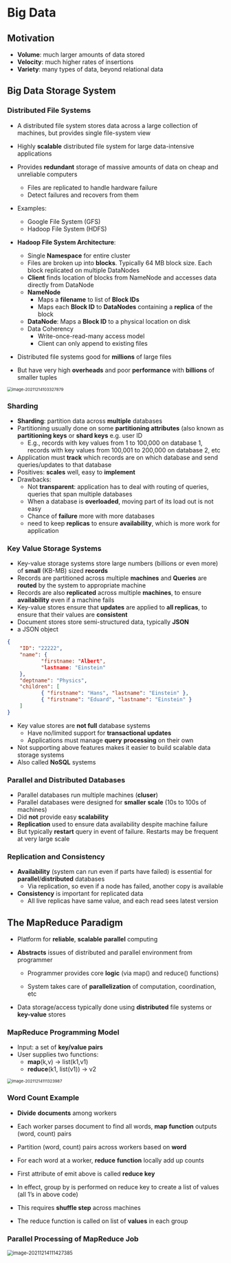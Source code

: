 # Big Data

## Motivation

- **Volume**: much larger amounts of data stored
- **Velocity**: much higher rates of insertions
- **Variety**: many types of data, beyond relational data



## Big Data Storage System

### Distributed File Systems

- A distributed file system stores data across a large collection of machines, but provides single file-system view

- Highly **scalable** distributed file system for large data-intensive applications

- Provides **redundant** storage of massive amounts of data on cheap and unreliable computers
  - Files are replicated to handle hardware failure
  - Detect failures and recovers from them
- Examples:
  - Google File System (GFS)
  - Hadoop File System (HDFS)
- **Hadoop File System Architecture**:
  - Single **Namespace** for entire cluster
  - Files are broken up into **blocks**. Typically 64 MB block size. Each block replicated on multiple DataNodes
  - **Client** finds location of blocks from NameNode and accesses data directly from DataNode
  - **NameNode**
    - Maps a **filename** to list of **Block IDs**
    - Maps each **Block ID** to **DataNodes** containing a **replica** of the block
  - **DataNode**: Maps a **Block ID** to a physical location on disk
  - Data Coherency
    - Write-once-read-many access model
    - Client can only append to existing files
- Distributed file systems good for **millions** of large files
- But have very high **overheads** and poor **performance** with **billions** of smaller tuples

<img src="https://raw.githubusercontent.com/ailianligit/images/main/images/202308/20230804_1691079100.png" alt="image-20211214103327879" style="zoom:67%;" />



### Sharding

- **Sharding**: partition data across **multiple** databases
- Partitioning usually done on some **partitioning attributes** (also known as **partitioning keys** or **shard keys** e.g. user ID
  - E.g., records with key values from 1 to 100,000 on database 1, records with key values from 100,001 to 200,000 on database 2, etc
- Application must **track** which records are on which database and send queries/updates to that database
- Positives: **scales** well, easy to **implement**
- Drawbacks:
  - Not **transparent**: application has to deal with routing of queries, queries that span multiple databases
  - When a database is **overloaded**, moving part of its load out is not easy
  - Chance of **failure** more with more databases
  - need to keep **replicas** to ensure **availability**, which is more work for application



### Key Value Storage Systems

- Key-value storage systems store large numbers (billions or even more) of **small** (KB-MB) sized **records**
- Records are partitioned across multiple **machines** and **Queries** are **routed** by the system to appropriate machine
- Records are also **replicated** across multiple **machines**, to ensure **availability** even if a machine fails
- Key-value stores ensure that **updates** are applied to **all replicas**, to ensure that their values are **consistent**
- Document stores store semi-structured data, typically **JSON**
- a JSON object

```json
{
    "ID": "22222",
    "name": {
           "firstname: "Albert",
           "lastname: "Einstein"
    },
    "deptname": "Physics",
    "children": [
           { "firstname": "Hans", "lastname": "Einstein" },
           { "firstname": "Eduard", "lastname": "Einstein" }
    ]
}
```

- Key value stores are **not full** database systems
  - Have no/limited support for **transactional** **updates**
  - Applications must manage **query** **processing** on their own
- Not supporting above features makes it easier to build scalable data storage systems
- Also called **NoSQL** systems



### Parallel and Distributed Databases

- Parallel databases run multiple machines (**cluser**)
- Parallel databases were designed for **smaller** **scale** (10s to 100s of machines)
- Did **not** provide easy **scalability**
- **Replication** used to ensure data availability despite machine failure
- But typically **restart** query in event of failure. Restarts may be frequent at very large scale



### Replication and Consistency

- **Availability** (system can run even if parts have failed) is essential for **parallel**/**distributed** databases
  - Via replication, so even if a node has failed, another copy is available
- **Consistency** is important for replicated data
  - All live replicas have same value, and each read sees latest version



## The MapReduce Paradigm

- Platform for **reliable**, **scalable** **parallel** computing

- **Abstracts** issues of distributed and parallel environment from programmer

  - Programmer provides core **logic** (via map() and reduce() functions)

  - System takes care of **parallelization** of computation, coordination, etc

- Data storage/access typically done using **distributed** file systems or **key-value** stores



### MapReduce Programming Model

- Input: a set of **key/value pairs**
- User supplies two functions:
  - **map**(k,v) -> list(k1,v1)
  - **reduce**(k1, list(v1)) -> v2

<img src="https://raw.githubusercontent.com/ailianligit/images/main/images/202308/20230804_1691079104.png" alt="image-20211214111323987" style="zoom: 67%;" />



### Word Count Example

- **Divide** **documents** among workers
- Each worker parses document to find all words, **map** **function** outputs (word, count) pairs
- Partition (word, count) pairs across workers based on **word**
- For each word at a worker, **reduce** **function** locally add up counts

- First attribute of emit above is called **reduce key**

- In effect, group by is performed on reduce key to create a list of values (all 1’s in above code)

- This requires **shuffle step** across machines

- The reduce function is called on list of **values** in each group



### Parallel Processing of MapReduce Job

<img src="https://raw.githubusercontent.com/ailianligit/images/main/images/202308/20230804_1691079106.png" alt="image-20211214111427385" style="zoom:80%;" />



